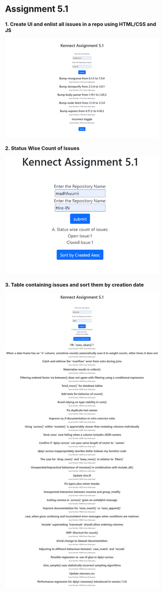 # Assignment 5.1

### 1. Create UI and enlist all  issues in a repo using HTML/CSS and JS
![op1](img/screencapture-127-0-0-1-5500-Assignment-5-1-app-html-2023-08-22-23_55_34.png)

### 2. Status Wise Count of Issues
![op2](image.png)

### 3. Table containing issues and sort them by creation date

![op3](img/screencapture-127-0-0-1-5500-Assignment-5-1-app1-html-2023-08-23-00_40_02.png)


